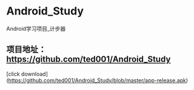 # Android_Study
Android学习项目_计步器

## 项目地址：https://github.com/ted001/Android_Study

[click download] (https://github.com/ted001/Android_Study/blob/master/app-release.apk)



